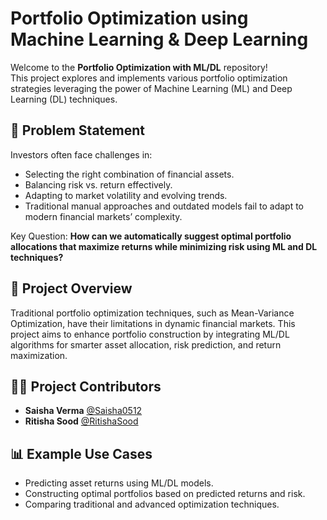 # Portfolio Optimization using Machine Learning & Deep Learning

Welcome to the **Portfolio Optimization with ML/DL** repository!  
This project explores and implements various portfolio optimization strategies leveraging the power of Machine Learning (ML) and Deep Learning (DL) techniques.

## 📝 Problem Statement
Investors often face challenges in:
- Selecting the right combination of financial assets.
- Balancing risk vs. return effectively.
- Adapting to market volatility and evolving trends.
- Traditional manual approaches and outdated models fail to adapt to modern financial markets’ complexity.

Key Question: **How can we automatically suggest optimal portfolio allocations that maximize returns while minimizing risk using ML and DL techniques?**

## 🚀 Project Overview

Traditional portfolio optimization techniques, such as Mean-Variance Optimization, have their limitations in dynamic financial markets. This project aims to enhance portfolio construction by integrating ML/DL algorithms for smarter asset allocation, risk prediction, and return maximization.

## 👩‍💻 Project Contributors
- **Saisha Verma** [@Saisha0512](https://github.com/Saisha0512)
- **Ritisha Sood** [@RitishaSood](https://github.com/RitishaSood/)

## 📊 Example Use Cases

- Predicting asset returns using ML/DL models.
- Constructing optimal portfolios based on predicted returns and risk.
- Comparing traditional and advanced optimization techniques.

